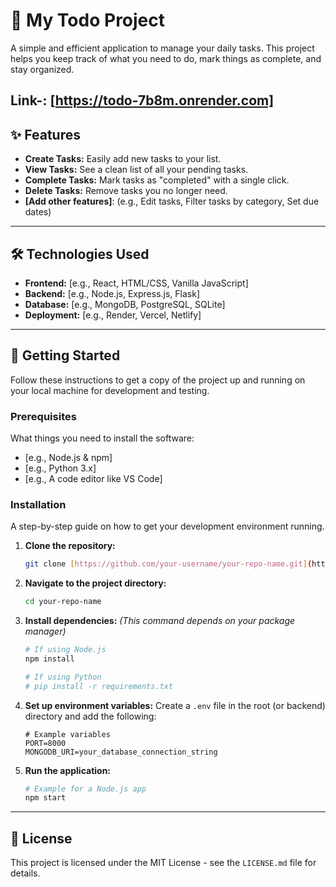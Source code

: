 # 📝 My Todo Project

A simple and efficient application to manage your daily tasks. This project helps you keep track of what you need to do, mark things as complete, and stay organized.

Link-: **[https://todo-7b8m.onrender.com]**
---

## ✨ Features

* **Create Tasks:** Easily add new tasks to your list.
* **View Tasks:** See a clean list of all your pending tasks.
* **Complete Tasks:** Mark tasks as "completed" with a single click.
* **Delete Tasks:** Remove tasks you no longer need.
* **[Add other features]**: (e.g., Edit tasks, Filter tasks by category, Set due dates)

---

## 🛠️ Technologies Used

* **Frontend:** [e.g., React, HTML/CSS, Vanilla JavaScript]
* **Backend:** [e.g., Node.js, Express.js, Flask]
* **Database:** [e.g., MongoDB, PostgreSQL, SQLite]
* **Deployment:** [e.g., Render, Vercel, Netlify]

---

## 🚀 Getting Started

Follow these instructions to get a copy of the project up and running on your local machine for development and testing.

### Prerequisites

What things you need to install the software:

* [e.g., Node.js & npm]
* [e.g., Python 3.x]
* [e.g., A code editor like VS Code]

### Installation

A step-by-step guide on how to get your development environment running.

1.  **Clone the repository:**
    ```bash
    git clone [https://github.com/your-username/your-repo-name.git](https://github.com/your-username/your-repo-name.git)
    ```
2.  **Navigate to the project directory:**
    ```bash
    cd your-repo-name
    ```
3.  **Install dependencies:**
    *(This command depends on your package manager)*
    ```bash
    # If using Node.js
    npm install
    
    # If using Python
    # pip install -r requirements.txt
    ```
4.  **Set up environment variables:**
    Create a `.env` file in the root (or backend) directory and add the following:
    ```
    # Example variables
    PORT=8000
    MONGODB_URI=your_database_connection_string
    ```
5.  **Run the application:**
    ```bash
    # Example for a Node.js app
    npm start
    ```

---

## 📄 License

This project is licensed under the MIT License - see the `LICENSE.md` file for details.
